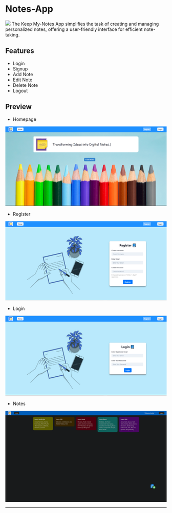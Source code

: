 # Notes-App
<img src="https://play-lh.googleusercontent.com/36szRvmqeewn6fxpx9V88zhpPU3c84Im9zjAFPZl-cReiztnAD6cn0jSnWBGsNNdPsU" width="100px" />
The Keep My-Notes App simplifies the task of creating and managing personalized notes, offering a user-friendly interface for efficient note-taking.

## Features
- Login
- Signup
- Add Note
- Edit Note
- Delete Note
- Logout

## Preview

- Homepage
<img src="./Frontend/my-notes-app/src/assets/homepage.png" />

- Register
<img src="./Frontend/my-notes-app/src/assets/register.png" />

- Login
<img src="./Frontend/my-notes-app/src/assets/login.png" />

- Notes
<img src="./Frontend/my-notes-app/src/assets/notes.png" />

------------------------------------------------------------------------------------------



